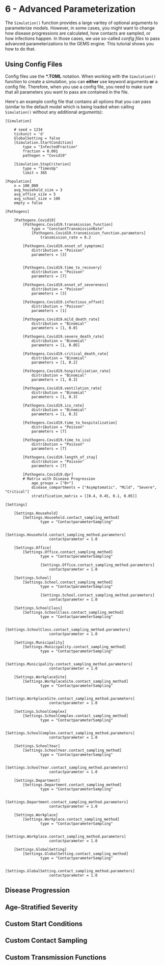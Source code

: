 # 6 - Advanced Parameterization

The `Simulation()` function provides a large varitey of optional arguments to parameterize models.
However, in some cases, you might want to change how disease progressions are calculated, how contacts are sampled, or how infections happen.
In those cases, we use so-called *config files* to pass advanced parameterizations to the GEMS engine.
This tutorial shows you how to do that.


## Using Config Files

Config files use the **\*.TOML** notation. When working with the `Simulation()` function to create a simulation, you can **either** use keyword arguments **or** a config file.
Therefore, when you use a config file, you need to make sure that all parameters you want to pass are contained in the file.

Here's an example config file that contains all options that you can pass (similar to the default model which is being loaded when calling `Simulation()` without any additional arguments):

```@TOML
[Simulation]

    # seed = 1234
    tickunit = 'd'
    GlobalSetting = false
    [Simulation.StartCondition]
        type = "InfectedFraction"
        fraction = 0.001
        pathogen = "Covid19"

    [Simulation.StopCriterion]
        type = "TimesUp"
        limit = 365

[Population]
    n = 100_000
    avg_household_size = 3
    avg_office_size = 5
    avg_school_size = 100
    empty = false

[Pathogens]

    [Pathogens.Covid19]
        [Pathogens.Covid19.transmission_function]
            type = "ConstantTransmissionRate"
            [Pathogens.Covid19.transmission_function.parameters]
                transmission_rate = 0.2

        [Pathogens.Covid19.onset_of_symptoms]
            distribution = "Poisson"
            parameters = [3]


        [Pathogens.Covid19.time_to_recovery]
            distribution = "Poisson"
            parameters = [7]

        [Pathogens.Covid19.onset_of_severeness]
            distribution = "Poisson"
            parameters = [3]

        [Pathogens.Covid19.infectious_offset]
            distribution = "Poisson"
            parameters = [1]

        [Pathogens.Covid19.mild_death_rate]
            distribution = "Binomial"
            parameters = [1, 0.0]

        [Pathogens.Covid19.severe_death_rate]
            distribution = "Binomial"
            parameters = [1, 0.05]

        [Pathogens.Covid19.critical_death_rate]
            distribution = "Binomial"
            parameters = [1, 0.2]

        [Pathogens.Covid19.hospitalization_rate]
            distribution = "Binomial"
            parameters = [1, 0.3]

        [Pathogens.Covid19.ventilation_rate]
            distribution = "Binomial"
            parameters = [1, 0.3]

        [Pathogens.Covid19.icu_rate]
            distribution = "Binomial"
            parameters = [1, 0.3]

        [Pathogens.Covid19.time_to_hospitalization]
            distribution = "Poisson"
            parameters = [7]

        [Pathogens.Covid19.time_to_icu]
            distribution = "Poisson"
            parameters = [7]

        [Pathogens.Covid19.length_of_stay]
            distribution = "Poisson"
            parameters = [7]

        [Pathogens.Covid19.dpr]
        # Matrix with Disease Progression
            age_groups = ["0+"]
            disease_compartments = ["Asymptomatic", "Mild", "Severe", "Critical"]
            stratification_matrix = [[0.4, 0.45, 0.1, 0.05]]

[Settings]

    [Settings.Household]
        [Settings.Household.contact_sampling_method]
                type = "ContactparameterSampling"

                [Settings.Household.contact_sampling_method.parameters]
                    contactparameter = 1.0

    [Settings.Office]
        [Settings.Office.contact_sampling_method]
                type = "ContactparameterSampling"

                [Settings.Office.contact_sampling_method.parameters]
                    contactparameter = 1.0
                    
    [Settings.School]
        [Settings.School.contact_sampling_method]
                type = "ContactparameterSampling"

                [Settings.School.contact_sampling_method.parameters]
                    contactparameter = 1.0

    [Settings.SchoolClass]
        [Settings.SchoolClass.contact_sampling_method]
                type = "ContactparameterSampling"

                [Settings.SchoolClass.contact_sampling_method.parameters]
                    contactparameter = 1.0

    [Settings.Municipality]
        [Settings.Municipality.contact_sampling_method]
                type = "ContactparameterSampling"

                [Settings.Municipality.contact_sampling_method.parameters]
                    contactparameter = 1.0

    [Settings.WorkplaceSite]
        [Settings.WorkplaceSite.contact_sampling_method]
                type = "ContactparameterSampling"

                [Settings.WorkplaceSite.contact_sampling_method.parameters]
                    contactparameter = 1.0

    [Settings.SchoolComplex]
        [Settings.SchoolComplex.contact_sampling_method]
                type = "ContactparameterSampling"

                [Settings.SchoolComplex.contact_sampling_method.parameters]
                    contactparameter = 1.0

    [Settings.SchoolYear]
        [Settings.SchoolYear.contact_sampling_method]
                type = "ContactparameterSampling"

                [Settings.SchoolYear.contact_sampling_method.parameters]
                    contactparameter = 1.0

    [Settings.Department]
        [Settings.Department.contact_sampling_method]
                type = "ContactparameterSampling"

                [Settings.Department.contact_sampling_method.parameters]
                    contactparameter = 1.0

    [Settings.Workplace]
        [Settings.Workplace.contact_sampling_method]
                type = "ContactparameterSampling"

                [Settings.Workplace.contact_sampling_method.parameters]
                    contactparameter = 1.0
                    
    [Settings.GlobalSetting]
        [Settings.GlobalSetting.contact_sampling_method]
                type = "ContactparameterSampling"

                [Settings.GlobalSetting.contact_sampling_method.parameters]
                    contactparameter = 1.0
```

## Disease Progression

## Age-Stratified Severity

## Custom Start Conditions

## Custom Contact Sampling

## Custom Transmission Functions


